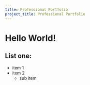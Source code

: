 ```yaml
---
title: Professional Portfolio
project_title: Professional Portfolio
---
```


# Hello World!

## List one:
  - item 1
  - item 2
    - sub item
